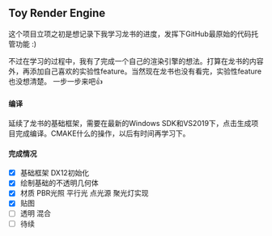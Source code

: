 ## Toy Render Engine

这个项目立项之初是想记录下我学习龙书的进度，发挥下GitHub最原始的代码托管功能 :)

不过在学习的过程中，我有了完成一个自己的渲染引擎的想法。打算在龙书的内容外，再添加自己喜欢的实验性feature。当然现在龙书也没有看完，实验性feature也没想清楚。
一步一步来吧👍

#### 编译
延续了龙书的基础框架，需要在最新的Windows SDK和VS2019下，点击生成项目完成编译。CMAKE什么的操作，以后有时间再学习下。
#### 完成情况
- [x] 基础框架 DX12初始化
- [x] 绘制基础的不透明几何体
- [x] 材质 PBR光照 平行光 点光源 聚光灯实现
- [x] 贴图
- [ ] 透明 混合
- [ ] 待续
